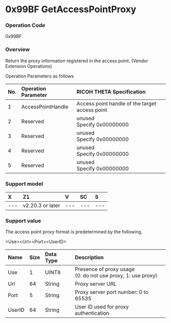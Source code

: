 # 0x99BF GetAccessPointProxy

### Operation Code

0x99BF

### Overview

Return the proxy information registered in the access point.
(Vendor Extension Operations)

Operation Parameters as follows

| No. | Operation Parameter | RICOH THETA Specification |
|:--|:--|:--|
| 1 | AccessPointHandle | Access point handle of the target access point |
| 2 | Reserved | unused<br>Specify 0x00000000 |
| 3 | Reserved | unused<br>Specify 0x00000000 |
| 4 | Reserved | unused<br>Specify 0x00000000 |
| 5 | Reserved | unused<br>Specify 0x00000000 |

### Support model

| X | Z1 | V | SC | S |
|:--|:--|:--|:--|:--|
| --- | v2.20.3 or later | --- | --- | --- |

### Support value

The access point proxy format is predetermined by the following.

\<Use\>\<Url\>\<Port\>\<UserID\>

| Name | Size | Data Type | Description |
|:--|:--|:--|:--|
| Use | 1 | UINT8 | Presence of proxy usage <br> (0: do not use proxy, 1: use proxy) |
| Url | 64 | String | Proxy server URL |
| Port | 5 | String | Proxy server port number: 0 to 65535 |
| UserID | 64 | String | User ID used for proxy authentication |

